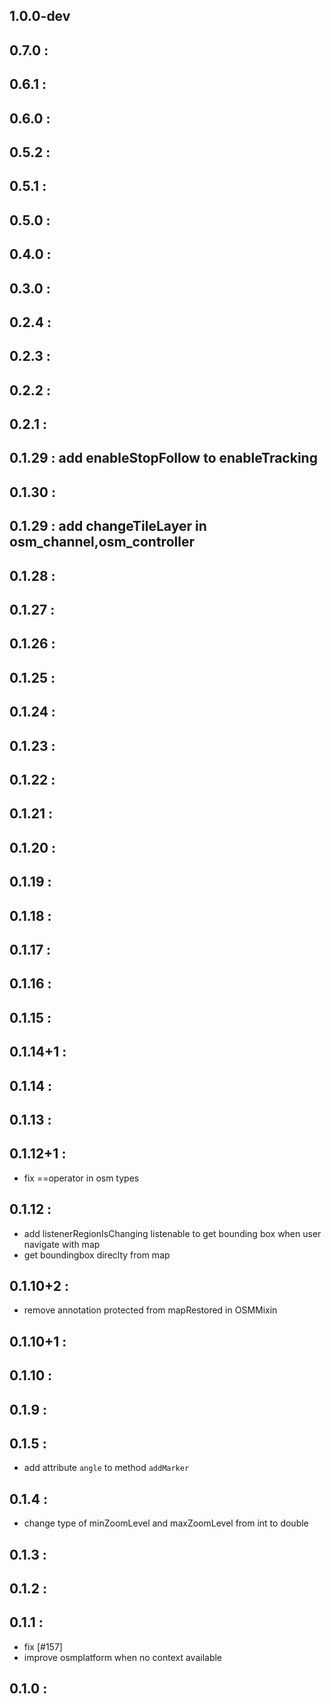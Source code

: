 ## 1.0.0-dev
## 0.7.0 :
## 0.6.1 :
## 0.6.0 :
## 0.5.2 :
## 0.5.1 :
## 0.5.0 :
## 0.4.0 :
## 0.3.0 :
## 0.2.4 :
## 0.2.3 :
## 0.2.2 :
## 0.2.1 :
## 0.1.29 : add enableStopFollow to enableTracking
## 0.1.30 : 
## 0.1.29 : add changeTileLayer in osm_channel,osm_controller
## 0.1.28 :
## 0.1.27 :
## 0.1.26 :
## 0.1.25 :
## 0.1.24 :
## 0.1.23 :
## 0.1.22 :
## 0.1.21 :
## 0.1.20 :
## 0.1.19 :
## 0.1.18 :
## 0.1.17 :
## 0.1.16 :
## 0.1.15 :
## 0.1.14+1 :
## 0.1.14 :
## 0.1.13 :
## 0.1.12+1 :
* fix ==operator in osm types 
## 0.1.12 : 
* add listenerRegionIsChanging listenable to get bounding box when user navigate with map
* get boundingbox direclty from map

## 0.1.10+2 :
* remove annotation protected from mapRestored in OSMMixin
## 0.1.10+1 :
## 0.1.10 :
## 0.1.9 :
## 0.1.5 :
* add attribute `angle` to method `addMarker`
## 0.1.4 :
* change type of minZoomLevel and maxZoomLevel from int to double
## 0.1.3 :
## 0.1.2 :
## 0.1.1 :
* fix [#157]
* improve osmplatform when no context available
## 0.1.0 : 

